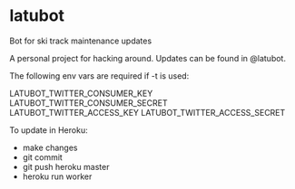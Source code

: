 # latubot
Bot for ski track maintenance updates

A personal project for hacking around. Updates can be found in @latubot.

The following env vars are required if -t is used:

LATUBOT_TWITTER_CONSUMER_KEY
LATUBOT_TWITTER_CONSUMER_SECRET
LATUBOT_TWITTER_ACCESS_KEY
LATUBOT_TWITTER_ACCESS_SECRET

To update in Heroku:

* make changes
* git commit
* git push heroku master
* heroku run worker
